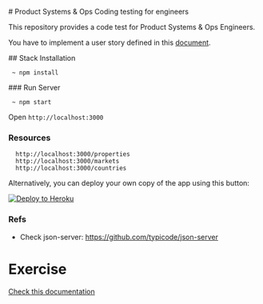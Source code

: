 # Product Systems & Ops Coding testing for engineers 

This repository provides a code test for Product Systems & Ops Engineers.

You have to implement a user story defined in this [document](./docs/stories.md).

## Stack Installation

```
 ~ npm install
```

### Run Server

```
 ~ npm start
```

Open `http://localhost:3000`

### Resources

```
  http://localhost:3000/properties
  http://localhost:3000/markets
  http://localhost:3000/countries
```

Alternatively, you can deploy your own copy of the app using this button:

[![Deploy to Heroku](https://www.herokucdn.com/deploy/button.png)](https://heroku.com/deploy)

### Refs
 * Check json-server: https://github.com/typicode/json-server


# Exercise 

[Check this documentation](./docs/stories.md)
